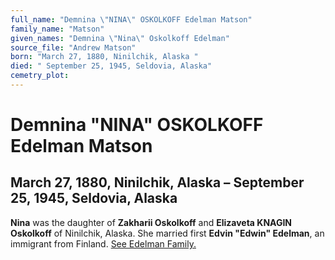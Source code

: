 ```yaml
---
full_name: "Demnina \"NINA\" OSKOLKOFF Edelman Matson"
family_name: "Matson"
given_names: "Demnina \"Nina\" Oskolkoff Edelman"
source_file: "Andrew Matson"
born: "March 27, 1880, Ninilchik, Alaska "
died: " September 25, 1945, Seldovia, Alaska"
cemetry_plot: 
---
```

# Demnina "NINA" OSKOLKOFF Edelman Matson

## March 27, 1880, Ninilchik, Alaska – September 25, 1945, Seldovia, Alaska

**Nina** was the daughter of **Zakharii Oskolkoff** and **Elizaveta
KNAGIN Oskolkoff** of Ninilchik, Alaska. She married first **Edvin
"Edwin" Edelman**, an immigrant from Finland. [See Edelman
Family.](Edvin%20and%20Demnina%20Oskolkoff%20Edelman.md)
